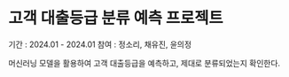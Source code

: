 # 고객 대출등급 분류 예측 프로젝트

기간 : 2024.01 - 2024.01
참여 : 정소리, 채유진, 윤의정

머신러닝 모델을 활용하여 고객 대출등급을 예측하고, 제대로 분류되었는지 확인한다.
